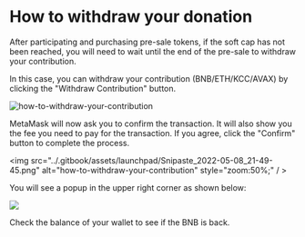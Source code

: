 # How to withdraw your donation

After participating and purchasing pre-sale tokens, if the soft cap has not been reached, you will need to wait until the end of the pre-sale to withdraw your contribution.

In this case, you can withdraw your contribution (BNB/ETH/KCC/AVAX) by clicking the "Withdraw Contribution" button.

![how-to-withdraw-your-contribution](../.gitbook/assets/launchpad/Snipaste_2022-05-08_21-49-19.png)

MetaMask will now ask you to confirm the transaction. It will also show you the fee you need to pay for the transaction. If you agree, click the "Confirm" button to complete the process.



<img src="../.gitbook/assets/launchpad/Snipaste_2022-05-08_21-49-45.png" alt="how-to-withdraw-your-contribution" style="zoom:50%;" / >



You will see a popup in the upper right corner as shown below:

<img src="../.gitbook/assets/launchpad/Snipaste_2022-05-08_21-50-23.png" />



Check the balance of your wallet to see if the BNB is back.